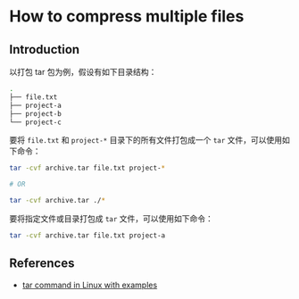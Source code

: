# How to compress multiple files

## Introduction

以打包 tar 包为例，假设有如下目录结构：

```bash
.
├── file.txt
├── project-a
├── project-b
└── project-c
```

要将 `file.txt` 和 `project-*` 目录下的所有文件打包成一个 `tar` 文件，可以使用如下命令：

```bash
tar -cvf archive.tar file.txt project-*

# OR

tar -cvf archive.tar ./*
```

要将指定文件或目录打包成 `tar` 文件，可以使用如下命令：

```bash
tar -cvf archive.tar file.txt project-a
```

## References

- [tar command in Linux with examples](https://www.geeksforgeeks.org/tar-command-linux-examples/)